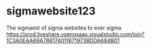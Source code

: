 # sigmawebsite123
The sigmaest of sigma websites to ever sigma
https://prod.liveshare.vsengsaas.visualstudio.com/join?1C3A0EAA69A786174011671973BDDA684B01
